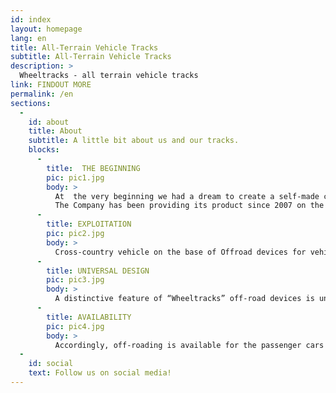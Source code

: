 ```yaml
---
id: index
layout: homepage
lang: en
title: All-Terrain Vehicle Tracks
subtitle: All-Terrain Vehicle Tracks
description: >
  Wheeltracks - all terrain vehicle tracks
link: FINDOUT MORE
permalink: /en
sections:
  -
    id: about
    title: About
    subtitle: A little bit about us and our tracks.
    blocks:
      -
        title:  THE BEGINNING
        pic: pic1.jpg
        body: >
          At  the very beginning we had a dream to create a self-made cross-country vehicle from an ordinary car. 2001 was the first time the car Niva was put on the tracks by the future owners of «Wheeltracks».
          The Company has been providing its product since 2007 on the russian market.
      -
        title: EXPLOITATION
        pic: pic2.jpg
        body: >
          Cross-country vehicle on the base of Offroad devices for vehicles  of the company «Wheeltracks» shows itself perfectly not just during winter season but also in the summer time on the off-road. The ability to use tracks on passenger cars and SUVs allows to use easily an ordinary car for fishing and hunting on impenetrable terrains.
      -
        title: UNIVERSAL DESIGN
        pic: pic3.jpg
        body: >
          A distinctive feature of “Wheeltracks” off-road devices is universal design which allows when having only one set of movers transform any car into a self-made tracked cross-country vehicle with high cross.
      -
        title: AVAILABILITY
        pic: pic4.jpg
        body: >
          Accordingly, off-roading is available for the passenger cars rather than only for prepared jeeps.  You’ll need just 30 minutes to transform your car into a real off-roader for hunting, fishing and other purposes relevant to you with the help of “Wheeltracks” devices for vehicles.
  -
    id: social
    text: Follow us on social media!
---
```

